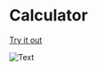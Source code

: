 # Calculator
[Try it out](https://jsfiddle.net/awexli/c1fnp02j/)  
  
![Text](https://i.imgur.com/qqsqUvf.gif)
